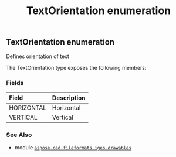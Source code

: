 ﻿---
title: TextOrientation enumeration
second_title: Aspose.CAD for Python via .NET API References
description: 
type: docs
weight: 100
url: /python-net/aspose.cad.fileformats.iges.drawables/textorientation/
is_root: false
---

## TextOrientation enumeration

Defines orientation of text



The TextOrientation type exposes the following members:

### Fields
| Field | Description |
| :- | :- |
| HORIZONTAL | Horizontal |
| VERTICAL | Vertical |



### See Also
* module [`aspose.cad.fileformats.iges.drawables`](..)
